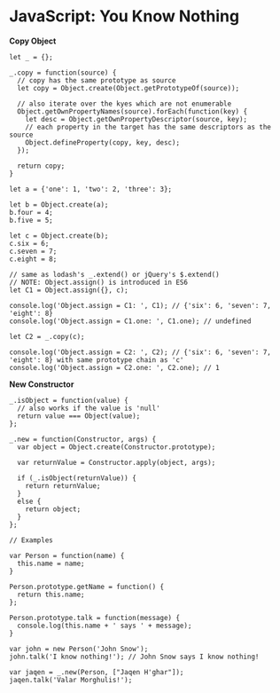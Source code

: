 # JavaScript: You Know Nothing

**Copy Object**

    let _ = {};

    _.copy = function(source) {
      // copy has the same prototype as source
      let copy = Object.create(Object.getPrototypeOf(source));

      // also iterate over the kyes which are not enumerable
      Object.getOwnPropertyNames(source).forEach(function(key) {
        let desc = Object.getOwnPropertyDescriptor(source, key);
        // each property in the target has the same descriptors as the source
        Object.defineProperty(copy, key, desc);
      });

      return copy;
    }

    let a = {'one': 1, 'two': 2, 'three': 3};

    let b = Object.create(a);
    b.four = 4;
    b.five = 5;

    let c = Object.create(b);
    c.six = 6;
    c.seven = 7;
    c.eight = 8;

    // same as lodash's _.extend() or jQuery's $.extend()
    // NOTE: Object.assign() is introduced in ES6
    let C1 = Object.assign({}, c);

    console.log('Object.assign = C1: ', C1); // {'six': 6, 'seven': 7, 'eight': 8}
    console.log('Object.assign = C1.one: ', C1.one); // undefined

    let C2 = _.copy(c);

    console.log('Object.assign = C2: ', C2); // {'six': 6, 'seven': 7, 'eight': 8} with same prototype chain as 'c'
    console.log('Object.assign = C2.one: ', C2.one); // 1

**New Constructor**

    _.isObject = function(value) {
      // also works if the value is 'null'
      return value === Object(value);
    };

    _.new = function(Constructor, args) {
      var object = Object.create(Constructor.prototype);

      var returnValue = Constructor.apply(object, args);

      if (_.isObject(returnValue)) {
        return returnValue;
      }
      else {
        return object;
      }
    };

    // Examples

    var Person = function(name) {
      this.name = name;
    }

    Person.prototype.getName = function() {
      return this.name;
    };

    Person.prototype.talk = function(message) {
      console.log(this.name + ' says ' + message);
    }

    var john = new Person('John Snow');
    john.talk('I know nothing!'); // John Snow says I know nothing!

    var jaqen = _.new(Person, ["Jaqen H'ghar"]);
    jaqen.talk('Valar Morghulis!');
